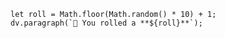 
```dataviewjs
let roll = Math.floor(Math.random() * 10) + 1;
dv.paragraph(`🎲 You rolled a **${roll}**`);
```
